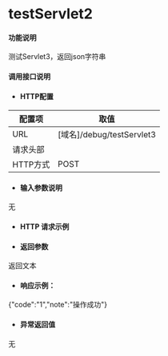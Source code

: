 # testServlet2

#### 功能说明
测试Servlet3，返回json字符串


#### 调用接口说明

* #### HTTP配置

| 配置项 | 取值 |
| --- | --- |
| URL | \[域名\]/debug/testServlet3|
| 请求头部 |  |
| HTTP方式 | POST |

* #### 输入参数说明

无


* #### HTTP 请求示例

* #### 返回参数

返回文本


* #### 响应示例：


 {"code":"1","note":"操作成功"}
 



* #### 异常返回值
无








